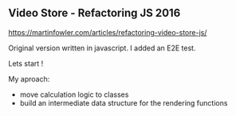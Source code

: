 ## Video Store - Refactoring JS 2016

https://martinfowler.com/articles/refactoring-video-store-js/

Original version written in javascript.
I added an E2E test.

Lets start !

My aproach: 
* move calculation logic to classes
* build an intermediate data structure for the rendering functions

